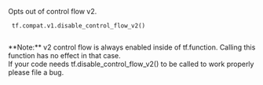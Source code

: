 Opts out of control flow v2.



```
 tf.compat.v1.disable_control_flow_v2()
 
```


<aside class="note">**Note:**  v2 control flow is always enabled inside of tf.function. Calling this
function has no effect in that case.</aside>
If your code needs tf.disable_control_flow_v2() to be called to work
properly please file a bug.

